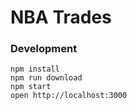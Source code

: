 NBA Trades
=====================

### Development

```
npm install
npm run download
npm start
open http://localhost:3000
```
